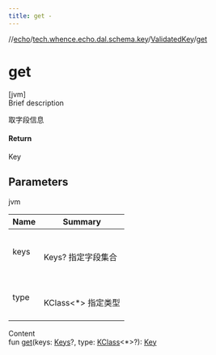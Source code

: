 ```yaml
---
title: get -
---
```

//[echo](../../index.md)/[tech.whence.echo.dal.schema.key](../index.md)/[ValidatedKey](index.md)/[get](get.md)



# get  
[jvm]  
Brief description  


取字段信息



#### Return  


Key



## Parameters  
  
jvm  
  
|  Name|  Summary| 
|---|---|
| keys| <br><br>Keys? 指定字段集合<br><br>
| type| <br><br>KClass<*> 指定类型<br><br>
  
  
Content  
fun [get](get.md)(keys: [Keys](../-keys/index.md)?, type: [KClass](https://kotlinlang.org/api/latest/jvm/stdlib/kotlin.reflect/-k-class/index.html)<*>?): [Key](../-key/index.md)  



